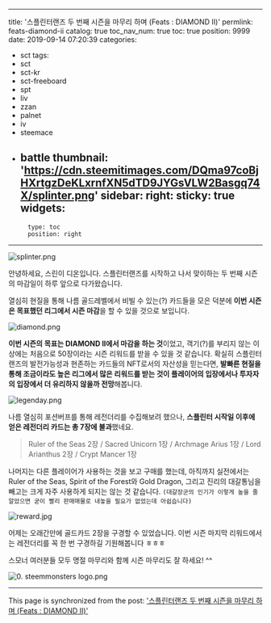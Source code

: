 
---
title: '스플린터랜즈 두 번째 시즌을 마무리 하며 (Feats : DIAMOND II)'
permlink: feats-diamond-ii
catalog: true
toc_nav_num: true
toc: true
position: 9999
date: 2019-09-14 07:20:39
categories:
- sct
tags:
- sct
- sct-kr
- sct-freeboard
- spt
- liv
- zzan
- palnet
- iv
- steemace
- battle
thumbnail: 'https://cdn.steemitimages.com/DQma97coBjHXrtgzDeKLxrnfXN5dTD9JYGsVLW2Basgq74X/splinter.png'
sidebar:
    right:
        sticky: true
widgets:
    -
        type: toc
        position: right
---


![splinter.png](https://cdn.steemitimages.com/DQma97coBjHXrtgzDeKLxrnfXN5dTD9JYGsVLW2Basgq74X/splinter.png)

안녕하세요, 스린이 디온입니다. 스플린터랜즈를 시작하고 나서 맞이하는 두 번째 시즌의 마감일이 하루 앞으로 다가왔습니다. 

열심히 현질을 통해 나름 골드레벨에서 비빌 수 있는(?) 카드들을 모은 덕분에 **이번 시즌은 목표했던 리그에서 시즌 마감**을 할 수 있을 것으로 보입니다.

![diamond.png](https://cdn.steemitimages.com/DQmb4yhr9urjTnEhpZ3SUZYV5K9b4DKLR63325f9WWC4gK9/diamond.png)

**이번 시즌의 목표는 DIAMOND II에서 마감을 하는 것**이었고, 객기(?)를 부리지 않는 이상에는 처음으로 50장이라는 시즌 리워드를 받을 수 있을 것 같습니다. 확실히 스플린터랜즈의 발전가능성과 현존하는 카드들의 NFT로서의 자산성을 믿는다면, **발빠른 현질을 통해 조금이라도 높은 리그에서 많은 리워드를 받는 것이 플레이어의 입장에서나 투자자의 입장에서 더 유리하지 않을까 전망**해봅니다.


![legenday.png](https://cdn.steemitimages.com/DQmZcvuLULqJV18vwZur6rucwutf44dLjhyEAf3vn5CmqdB/legenday.png)

나름 열심히 포션버프를 통해 레전더리를 수집해보려 했으나, **스플린터 시작일 이후에 얻은 레전더리 카드는 총 7장에 불과**했네요. 

> Ruler of the Seas 2장 / Sacred Unicorn 1장 / Archmage Arius 1장 / Lord Arianthus 2장 / Crypt Mancer 1장

나머지는 다른 플레이어가 사용하는 것을 보고 구매를 했는데, 아직까지 실전에서는 Ruler of the Seas, Spirit of the Forest와 Gold Dragon, 그리고 진리의 대갈통님을 빼고는 크게 자주 사용하게 되지는 않는 것 같습니다. `(대갈장군의 인기가 이렇게 높을 줄 알았으면 굳이 빨리 판매매물로 내놓을 필요가 없었는데 아쉽습니다)`

![reward.jpg](https://cdn.steemitimages.com/DQmbqZX7Qrkh4PupcSgQPeDx8qAEwdNVJioYuGjxMwcNJq9/reward.jpg)

어제는 오래간만에 골드카드 2장을 구경할 수 있었습니다. 이번 시즌 마지막 리워드에서는 레전더리를 꼭 한 번 구경하길 기원해봅니다 ㅎㅎㅎ

스모너 여러분들 모두 명절 마무리와 함께 시즌 마무리도 잘 하세요! ^^

![0. steemmonsters logo.png](https://cdn.steemitimages.com/DQmWmBcYDkgDA4GxT2vZorEFeYAP8hSw6EMmf1UxipYFvUu/0.%20steemmonsters%20logo.png)

- - -

This page is synchronized from the post: ['스플린터랜즈 두 번째 시즌을 마무리 하며 (Feats : DIAMOND II)'](https://steemit.com/@donekim/feats-diamond-ii)
